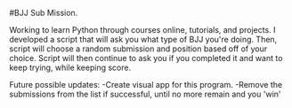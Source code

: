 #BJJ Sub Mission.

Working to learn Python through courses online, tutorials, and projects.
I developed a script that will ask you what type of BJJ you're doing.
Then, script will choose a random submission and position based off of your choice.
Script will then continue to ask you if you completed it and want to keep trying, while keeping score. 

Future possible updates: 
-Create visual app for this program.
-Remove the submissions from the list if successful, until no more remain and you 'win'
